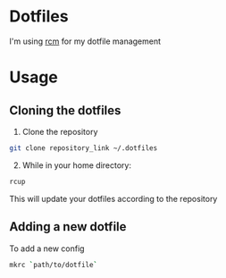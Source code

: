 # Dotfiles

I'm using [rcm](https://github.com/thoughtbot/rcm) for my dotfile management

# Usage

## Cloning the dotfiles

1. Clone the repository
```bash
git clone repository_link ~/.dotfiles
```
2. While in your home directory:
```bash
rcup
```
This will update your dotfiles according to the repository

## Adding a new dotfile

To add a new config 
```bash
mkrc `path/to/dotfile`
```
